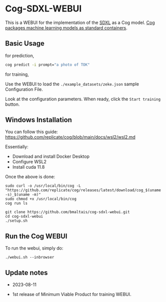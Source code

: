# Cog-SDXL-WEBUI

This is a WEBUI for the implementation of the [SDXL](https://github.com/Stability-AI/generative-models) as a Cog model. [Cog packages machine learning models as standard containers](https://github.com/replicate/cog).

## Basic Usage

for prediction,

```bash
cog predict -i prompt="a photo of TOK"
```

for training,

Use the WEBUI to load the `./example_datasets/zeke.json` sample Configuration File.

Look at the configuration parameters. When ready, click the `Start training` button.

## Windows Installation

You can follow this guide: https://github.com/replicate/cog/blob/main/docs/wsl2/wsl2.md

Essentially:
- Download and install Docker Desktop
- Configure WSL2
- Install cuda 11.8

Once the above is done:

```
sudo curl -o /usr/local/bin/cog -L "https://github.com/replicate/cog/releases/latest/download/cog_$(uname -s)_$(uname -m)"
sudo chmod +x /usr/local/bin/cog
cog run ls

git clone https://github.com/bmaltais/cog-sdxl-webui.git
cd cog-sdxl-webui
./setup.sh
```

## Run the Cog WEBUI

To run the webui, simply do:

```
./webui.sh --inbrowser

```

## Update notes

- 2023-08-11
* 1st release of Minimum Viable Product for training WEBUI.
